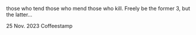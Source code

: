 those who tend
those who mend
those who kill.
Freely be the former 3,
but the latter...

25 Nov. 2023
Coffeestamp